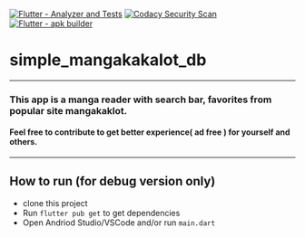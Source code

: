 [![Flutter - Analyzer and Tests](https://github.com/manga-scrapers/simple_mangakakalot_db/actions/workflows/flutter_analyzer_tests.yml/badge.svg)](https://github.com/manga-scrapers/simple_mangakakalot_db/actions/workflows/flutter_analyzer_tests.yml)    [![Codacy Security Scan](https://github.com/manga-scrapers/simple_mangakakalot_db/actions/workflows/codacy-analysis.yml/badge.svg)](https://github.com/manga-scrapers/simple_mangakakalot_db/actions/workflows/codacy-analysis.yml)   [![Flutter - apk builder](https://github.com/manga-scrapers/simple_mangakakalot_db/actions/workflows/flutter_app_release.yml/badge.svg)](https://github.com/manga-scrapers/simple_mangakakalot_db/actions/workflows/flutter_app_release.yml)
 


# simple_mangakakalot_db
---
### This app is a manga reader with search bar, favorites  from popular site mangakaklot.   
#### Feel free to contribute to get better experience( ad free ) for yourself and others.  

---

## How to run (for debug version only)
- clone this project 
- Run `flutter pub get` to get dependencies
- Open Andriod Studio/VSCode and/or run `main.dart`
